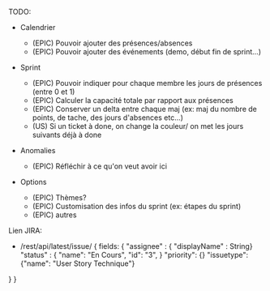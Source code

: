TODO:
* Calendrier
    * (EPIC) Pouvoir ajouter des présences/absences
    * (EPIC) Pouvoir ajouter des événements (demo, début fin de sprint...)
    
* Sprint
    * (EPIC) Pouvoir indiquer pour chaque membre les jours de présences (entre 0 et 1)
    * (EPIC) Calculer la capacité totale par rapport aux présences
    * (EPIC) Conserver un delta entre chaque maj (ex: maj du nombre de points, de tache, des jours d'absences etc...)
    * (US) Si un ticket à done, on change la couleur/ on met les jours suivants déjà à done
  
* Anomalies
    * (EPIC) Réfléchir à ce qu'on veut avoir ici

* Options
    * (EPIC) Thèmes?
    * (EPIC) Customisation des infos du sprint (ex: étapes du sprint)
    * (EPIC) autres
  




Lien JIRA:
 * <baseUrlJIRA>/rest/api/latest/issue/<ID-ISSUE>
{
 fields: {
   "assignee" : { "displayName" : String}
   "status" : {
     "name": "En Cours",
     "id": "3",
    }
   "priority": {}
   "issuetype": {"name": "User Story Technique"}
   
  }
}